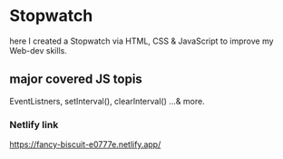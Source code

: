 # Stopwatch
here I created a Stopwatch via HTML, CSS &amp; JavaScript to improve my Web-dev skills.

## major covered JS topis
EventListners, setInterval(), clearInterval() ...& more.  

### Netlify link
https://fancy-biscuit-e0777e.netlify.app/
